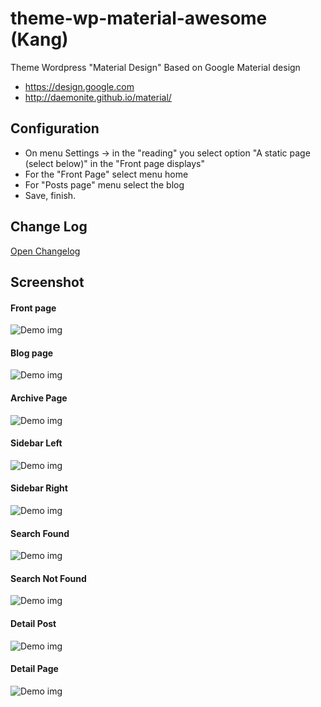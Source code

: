 # theme-wp-material-awesome (Kang)
Theme Wordpress "Material Design" Based on Google Material design

- https://design.google.com
- http://daemonite.github.io/material/

## Configuration
- On menu Settings -> in the "reading" you select option "A static page (select below)" in the "Front page displays"
- For the "Front Page" select menu home
- For "Posts page" menu select the blog
- Save, finish.

## Change Log
[Open Changelog](CHANGELOG.md)

## Screenshot

#### Front page
![Demo img](https://lh3.googleusercontent.com/Gd8F0qqClr2pnOXY9bQ9QSeajaHnG4rhiNMyXIgy332MQ-pSeaz7BvSPTRo0AWd96g6qWxnaCQC-wPRfikM7rHcHznN1lawz_QNN41olMhQVUK8lPlJ0ujK2SQdVh_S4NepjgXxi_3dxx03NaXzRzHs0mNPcF6qVESfpDIabMR3iHOW795G2g6rpFODiD3LRpZnGI-A7gtt_cTI_y6QznP75JMssCaChTXKN0uMu9IGyW48QM_Ohu-_c0-8t06Szu5wweM5jGKmsmFj1dQYVf24DHLBrTebobmxNqJpd-k_-Uwx_yrIm38522uj_nQ15gJ8EFGIweZBTVOTkI1CJJcI81WqJodEuIPNpAbGxs5qRzeRFE4Uef1e3M-dhnh8Zr8uiq8f8Et0uGYt2O9M73_Q1_eboLpxpXyiQ84MZENfb7bt4McBJ1ozw9BGCxcLlaifVCK_IHlxgEwnmDm4TbQU5NglXaLZtf8lFn3tqie-gMnHWt-KgWw9H3puARMeq_Fkf-IILodBcZ-CmxBB4E7-5uSU9-IzGl9Ac_bOUVew=w1349-h626-no)

#### Blog page
![Demo img](https://lh3.googleusercontent.com/geC7-AVZLYm2ichq3O67yUIzQhrXwsDi3NX8-fE-APTWiDWb3znDGGBtoL2-169Z4OQd-5CYbg89Jj0l37u_cgVpjBf2afbzIWPnDnnWtu_oKfH1vDmjwhGa-dE3QVuAZ-2p0HkrtC_yS9i1_7HIosALaDyIhI8fg_8Qfc041S38RoiJ-5clZa70ES6yThbp4ich86IDcZKkc-ZfgDh4OzZpZ5dzbChTh3xcIq2NAfeOFENlc4dX-bTsncKWFte5ccp9qpl9C1vF1gh1fQAtTIckjEViuAaGRNr0rdoGf4OMAOiG78lwoeLk7k3EQmm9Fz4lTFcr-sRatsJD3ZdhUzPEd2tXvd2NRsuYvaRM5fPcq9DuvEJsgAv0VBu1woXlEEZdv9cosvXWW6ZMS27vk3KJdHUbm3nyAP0pRsxNl2jrkDt48nCMbtf-XnbyT5FZDr--QjyusLxpjPDzC5a2b2nVVA_GL5y_OmUHR_26mq12yp7yCjpkEVc4FJtd72BGC8GdcnidCy4hJ-3XulO9Z-R5h10AHTK_BR7ZmPAKqJY=w741-h643-no)

#### Archive Page
![Demo img](https://lh3.googleusercontent.com/dFnxaYJA9nQKt-UJvLhJ8uvA5iaaCQe0Z6v4M_zHh-ckCH31MZLdjg2suxPjJ9jcnzAootMczqaPXsoTtjI-IjBLUE_KZFE1EdxAM2UPsfwyEIMoJ32pVA4jOAru-kdBnvkqTkTunOKbsIDbYg2zIQuqAzdYX3eFL6BpRkj-U_4XXTCaDu-PmZDKRGqbArRegsZ4pGIdGTe0mGNlmpGIt0miSTmQE-re19C-XGATmLTVa0LPmbloHzWcNb2HwNi3qUSwCNekj5PTAEQ-Ut1Cltm7qiT3q8yyAh9fUR_iH5FaofHCKh2szUtJQDMTsetmjhqtLLEBzlKvGp4hLoJ6ATBubENlgbx_-nmK5B3abd1kjoznf8gH41tHVoYnfvrSQu-lf3AK8Zy9FNIEZdv4PRxeK3CC-nMrE9W5T0uFZ3vyVWmBOdG6BYK6Urtnii2PcByqIZ5P4BisHihwcN3iLXzCFxuVTTPcecFuWvzr_cjJOgqs3hWfRwWF-davBG6FUQUkP_twYEvH1Axemtftf9DG-7I_iNOSyWocutHqA1c=w709-h643-no)

#### Sidebar Left
![Demo img](https://lh3.googleusercontent.com/9QxGKTmJlJrWAGu3k2CMI0H7C-8-ddVrPGGYkDJTIJ2N2ERN2FKeRzoLLmskb16M4TIFSOI9ndwYty_-UOANJxjfycACylbHbSM7mFV3PYQ-O4vex8RZa70wPp2YzA0RWIlYrfdcsxFKFDU0BmSkalMTofi0qToe7wCTAvY5ubNO-gDRiTS0esArR-xxJessoAgyW1U8ShfqBmRmOhp6v62rcWLYV5jYx0Z8lG3gNLbCkkos2jCLRNx53JCAgnmsqkUc09TnJLPbfVTMdDHALbofuklei-uRZwYy8dpmU8XaBhjDwFujRwcv7jfdlMo6ij6EP9JfRbcJ0fsVFvdvdhPLjuh69lsd7DiL1KNqcY5RuAfs71bdKlNe0wqZFNkz487UKHHOw-9R18LoW5rSgvaGv3g0zDKj8ZRCEY9kc6FJXh8KSPWUjjLpDNN2sDRo3Oh6FbgHlwRbVABtQ5AhFZr4mYbz1PQy7tStEuhlbaCuRkFzNSQzROTJbUqfcVLIg2duMDoOcqmHLwJ3zGBLhV5KFibi4ESm7OXdgrUcDtg=w1349-h626-no)

#### Sidebar Right
![Demo img](https://lh3.googleusercontent.com/rE5D1BDZRvYkenhw9l6GpWE1AUM70mZFmUw9UW15bliOWkN8B-XKz0Qs3OT-mcu5TubEwO0rQ1KRFS495oO7vytu_2c8RejAAmtrsq0eiT2qjD0OvoI7Q8JzMoJvT4LtVT9QK2HopwqYfwELt72cbuNyXPaNzRKAIyvdoDEjeDaQMmnwJJpy3ahCCr5SCZAzKENUfkn-KUlcJLTrZm-tRTAfkKUH9pC9p4VteT_RvLL7u_hBS6znVhJWjtUmKTC4OLpOTBWiujppxPpG9cD__TiXtqjbAlKW3DYI7t48wHPMD57blvbMVnbrokt3TbJXYLI0W81X0EjAmK2QjQtOZHjeGQ8ucAtrI_y3PFGJ88YVeU2C-usvb--d1FbWHvwqvkZK0ky6SKSYS5EESoOLYneOojzpY3aMecB2fGeqGYrSMtTFL8XBejM8o8LILgZwCG3dXDWQ7thZJhqYH_WtU8OBBDfDJHzcBFLbmCIyjCD2Mq3ciRDUPUf8dUkSUI2qYd9yhViqZlNZr8WX9uxVYQUxGGHjuGdhmVg3FJxNrGQ=w1349-h626-no)

#### Search Found
![Demo img](https://lh3.googleusercontent.com/-MjSEQ3KGQAxw-272vTSvLgvZyPkQkDzmZ6Q2Hw_8pqov5cYUABfIT5SIK1FXzgP13GhqbVDUs0afWlTqKK-k_HLI9nRsz_OVmfwrv6G5uATaQav-k7sERd6DMmOoFUuYAGuym57y4psk_g4jDsjGiRXBwD4l0m-6OYasGKUwrF5KyzwPZhVnhynzk-Up4WtMIjZsnDzL14zkRG4NffRx0lqAJaL5RAuIyH1qB9prNtdibC7MMsatkIj3TQACgUIjP1qWRn0l3RJZjFrsikMpepmI73tL1IKEgHltq4ha0Ap0xx0a-oqLTL_RAss6ljIis-ubLaOhYLE_p8lKKLCjdhWtK5g95H-FG2eL-gbaVONXLkWo5bmN5yymvXFjmjCk7y9-xyHMrbsxnWR-OqSj1cPnhYAlmbqFE2MFByfA0gmh-nRzoqstOj8Fmt0XBGlE6XoluF3oIibxW-YasFl8_4dIUv_NfJinPurN7FEvn8M_069qBjGyCGIGvAmbSJOyyRqfyuN96jlJ0tSwZ04kxaSkcMMeH1J7qijgVRlaI4=w1238-h643-no)

#### Search Not Found
![Demo img](https://lh3.googleusercontent.com/Ot6KUgqNFFnD5YJFCf4J9h8WGaHD4yFtlzI1-Ip9De6twUKspTCcKquQpXE64L0Zvu2XaxJloSHRx7Fu5MVKkTym2evZuP6B8b5o6WOoZ14Y6SfyGkcHyk_eVv4flCR_PZglcgtaMnguK7x8Qq9DBd6gG9R-XnP40Hk6XD_NvXUBymFhx0gxns8IpxfbwvsPWIXEhJ6DZl47ZiBvYAjJNRpaDqhTTnBiKiEH4NX-eD63hJ4whPjX2P4DRmdcs9LnUFyUCt6jUNucdBRmEcq9ub43m9xJ1mLu08WyK8PY0YfgISf0iQHQ1bTlAIgfHjba3BB78PEnFqY0EA5fjLmym2tRvTtAC6nRa3zZsYkRRIAOitkQICYfGxAbjiMZ7h8A2xovsrlPbPrWYoRh3gHPRYHypeNghaIQ4JVQmxMH5nPkjX4VF4I85bxWkVDOdUyM9VkzHwpPBdRhzamQfgHNZMlBA5lgYQTEe7SM68KdnXb-jVHpl43ZQqZg69PqMj8keluYFh_WTte2PUkI8k2A-aNJKWQVBL-Y6Qd_FjHEPeU=w1349-h626-no)

#### Detail Post
![Demo img](https://lh3.googleusercontent.com/_EkoxKDa7NY1IDL2KgVKnrRu4oJAVXRc0mIF_-GMyt_jfGvSpwaI03GntNRml05CxYRsN3sNEvhcg-7KPKqqzafA58UfpLZvTf5uN5jApES0snxt9HPItUB098htqR_60eiMM4Y7VoIOmKUfz8he9Bu4_Wy4RKTwJNbsdCvYZ7Gbzd-VXtnV9AXaj_-Wd7GHZqkBUpTIQTeU8hr98cuwAdycVO-cCJfaV9WzFqG5sq1fsVyn1I1TpeEkWRQnX9N9DsBt8CHs2gBD9iFZlbwos0-EfxjyI69qit0B6ZIo3lo_OYpEUjBOFLxEirbZxYZ4JqMjnTsyAXVgPuYZqeVfL6tOszKBn7dTbsWTR3Pfn1LcCaFC8G1j80BZfVaOeIt6nuXNkVrqamSBBrfbDZ-CtUJBIBqOn4Peh8d1YwKN-jlMeSJaMX-PE2sjXCHY8_smuOFqrDj2UPA7RpK_yewTIAZv4FMK0Bb1b9Nz9jo7R0EeP7bzs99aGOhgXvuzxr0cl8noi9q9VNYjdGTp8HXvXkbLc5ajfbLDjWrNSScoXIA=w492-h643-no)

#### Detail Page
![Demo img](https://lh3.googleusercontent.com/YZLSIA9OtIjaz2KCsEoKzCqb-aUczf2eEcY1La0yQJ-a-2togT73of4vzJ2TEdpQV4iyrDXyxJiE7wdjcuMipPzf7LHU6H9bBb2VSDLePbBFz1f3HWhEOQLz88auqgwPgHzozmpTnYsVLXMANPu2wihA8Kv3_gWRTjDrvN5bJWvG9-Dakj-Ko7eeZGxSmBCGJZ07EwhY8w5grpCaKYBTVDkkUmvhulp0McZl4lljbPKzF_y6g_a3vWYekws6YK9YqJqFh9J4ehH9dcrCCSOrBwKXVj_aOwvGOy-mxzKi-6VxXjQZv6zAd8dM6DoFPtnAodJ8jJR2CKUqddhkQ-VVdbnwOhJK6vIux3MvAAChgeWSbrTCAsrUYXiX7OA3SVTe_HNXS0qwEKQONDtVB5FEJgKcoUn-_HiScGVt2ytbbmPTTJICZl6YDc_un9S12h-ozDE25vcMe1Mh4rcmldA_gO6ctmoy_LimcTRVB6ocHvOZwHeypFrBtEcTe_vxt6rfwVbG-n-5M8WcwVF6Jg8b9ffwZV-8zETwR6HkSCaCLfs=w1349-h626-no)
